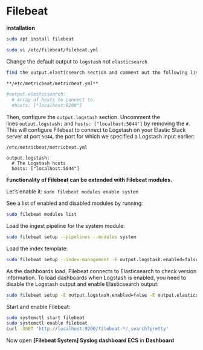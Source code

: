 # Filebeat

**installation**

```bash
sudo apt install filebeat

sudo vi /etc/filebeat/filebeat.yml
```

Change the default output to `logstash` not `elasticsearch`

```bash
find the output.elasticsearch section and comment out the following lines by preceding them with a #:

**/etc/metricbeat/metricbeat.yml**

#output.elasticsearch:
  # Array of hosts to connect to.
  #hosts: ["localhost:9200"]

```

Then, configure the `output.logstash` section. Uncomment the lines `output.logstash:` and `hosts: ["localhost:5044"]` by removing the `#`. This will configure Filebeat to connect to Logstash on your Elastic Stack server at port `5044`, the port for which we specified a Logstash input earlier:

`/etc/metricbeat/metricbeat.yml`

```
output.logstash:
  # The Logstash hosts
  hosts: ["localhost:5044"]
```

**Functionality of Filebeat can be extended with Filebeat modules.** 

Let’s enable it:
`sudo filebeat modules enable system`

See a list of enabled and disabled modules by running:

```bash
sudo filebeat modules list
```

Load the ingest pipeline for the system module:

```bash
sudo filebeat setup --pipelines --modules system
```

Load the index template:

```bash
sudo filebeat setup --index-management -E output.logstash.enabled=false -E 'output.elasticsearch.hosts=["localhost:9200"]'
```

As the dashboards load, Filebeat connects to Elasticsearch to check version information. To load dashboards when Logstash is enabled, you need to disable the Logstash output and enable Elasticsearch output:

```bash
sudo filebeat setup -E output.logstash.enabled=false -E output.elasticsearch.hosts=['localhost:9200'] -E setup.kibana.host=localhost:5601
```

Start and enable Filebeat:

```bash
sudo systemctl start filebeat
sudo systemctl enable filebeat
curl -XGET 'http://localhost:9200/filebeat-*/_search?pretty'

```

Now open **[Filebeat System] Syslog dashboard ECS** in **Dashboard**
